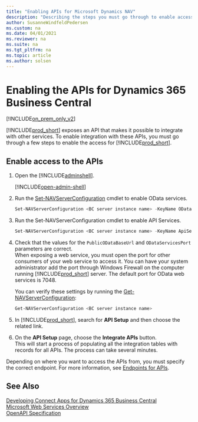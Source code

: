 ```yaml
---
title: "Enabling APIs for Microsoft Dynamics NAV"
description: "Describing the steps you must go through to enable access to the APIs."
author: SusanneWindfeldPedersen
ms.custom: na
ms.date: 04/01/2021
ms.reviewer: na
ms.suite: na
ms.tgt_pltfrm: na
ms.topic: article
ms.author: solsen
---
```


# Enabling the APIs for Dynamics 365 Business Central

[!INCLUDE[on_prem_only_v2](../../developer/includes/on_prem_only_v2.md)]

[!INCLUDE[prod_short](../../includes/prod_short.md)] exposes an API that makes it possible to integrate with other services. To enable integration with these APIs, you must go through a few steps to enable the access for [!INCLUDE[prod_short](../../includes/prod_short.md)].

## Enable access to the APIs

1. Open the [!INCLUDE[adminshell](../../developer/includes/adminshell.md)].

   [!INCLUDE[open-admin-shell](../../developer/includes/open-admin-shell.md)]
1. Run the [Set-NAVServerConfiguration](/powershell/module/microsoft.dynamics.nav.management/set-navserverconfiguration) cmdlet to enable OData services.

   ```powershell
   Set-NAVServerConfiguration <BC server instance name> -KeyName ODataServicesEnabled -KeyValue true
   ```
1. Run the Set-NAVServerConfiguration cmdlet to enable API Services.

   ```powershell
   Set-NAVServerConfiguration <BC server instance name> -KeyName ApiServicesEnabled -KeyValue true
   ```
1. Check that the values for the `PublicODataBaseUrl` and `ODataServicesPort` parameters are correct.  
    When exposing a web service, you must open the port for other consumers of your web service to access it. You can have your system administrator add the port through Windows Firewall on the computer running [!INCLUDE[prod_short](../../includes/prod_short.md)] server. The default port for OData web services is 7048.

   You can verify these settings by running the [Get-NAVServerConfiguration](/powershell/module/microsoft.dynamics.nav.management/get-navserverconfiguration):

   ```powershell
   Get-NAVServerConfiguration <BC server instance name>
   ```
1. In [!INCLUDE[prod_short](../../includes/prod_short.md)], search for **API Setup** and then choose the related link.
1. On the **API Setup** page, choose the **Integrate APIs** button.  
    This will start a process of populating all the integration tables with records for all APIs. The process can take several minutes.

Depending on where you want to access the APIs from, you must specify the correct endpoint. For more information, see [Endpoints for APIs](endpoints-apis-for-dynamics.md).

## See Also

[Developing Connect Apps for Dynamics 365 Business Central](../../developer/devenv-develop-connect-apps.md)  
[Microsoft Web Services Overview](../../webservices/web-services.md)  
[OpenAPI Specification](dynamics-open-api.md)  